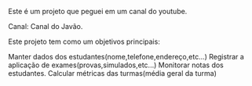 Este é um projeto que peguei em um canal do youtube.

Canal: Canal do Javão.

Este projeto tem como um objetivos principais:


Manter dados dos estudantes(nome,telefone,endereço,etc...)
Registrar a aplicação de exames(provas,simulados,etc...)
Monitorar notas dos estudantes.
Calcular métricas das turmas(média geral da turma)